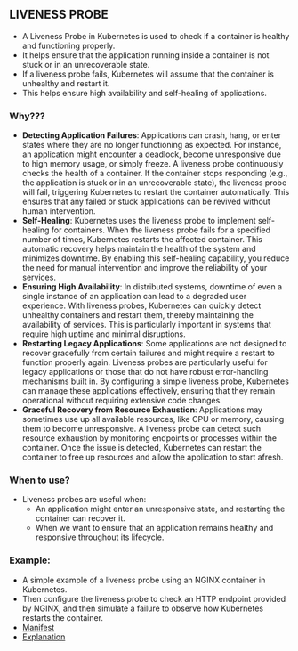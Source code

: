 ## LIVENESS PROBE

- A Liveness Probe in Kubernetes is used to check if a container is healthy and functioning properly. 
- It helps ensure that the application running inside a container is not stuck or in an unrecoverable state. 
- If a liveness probe fails, Kubernetes will assume that the container is unhealthy and restart it. 
- This helps ensure high availability and self-healing of applications.

### Why???

- **Detecting Application Failures**: Applications can crash, hang, or enter states where they are no longer functioning as expected. For instance, an application might encounter a deadlock, become unresponsive due to high memory usage, or simply freeze. A liveness probe continuously checks the health of a container. If the container stops responding (e.g., the application is stuck or in an unrecoverable state), the liveness probe will fail, triggering Kubernetes to restart the container automatically. This ensures that any failed or stuck applications can be revived without human intervention.
- **Self-Healing**: Kubernetes uses the liveness probe to implement self-healing for containers. When the liveness probe fails for a specified number of times, Kubernetes restarts the affected container. This automatic recovery helps maintain the health of the system and minimizes downtime. By enabling this self-healing capability, you reduce the need for manual intervention and improve the reliability of your services.
- **Ensuring High Availability**: In distributed systems, downtime of even a single instance of an application can lead to a degraded user experience. With liveness probes, Kubernetes can quickly detect unhealthy containers and restart them, thereby maintaining the availability of services. This is particularly important in systems that require high uptime and minimal disruptions.
- **Restarting Legacy Applications**: Some applications are not designed to recover gracefully from certain failures and might require a restart to function properly again. Liveness probes are particularly useful for legacy applications or those that do not have robust error-handling mechanisms built in. By configuring a simple liveness probe, Kubernetes can manage these applications effectively, ensuring that they remain operational without requiring extensive code changes.
- **Graceful Recovery from Resource Exhaustion**: Applications may sometimes use up all available resources, like CPU or memory, causing them to become unresponsive. A liveness probe can detect such resource exhaustion by monitoring endpoints or processes within the container. Once the issue is detected, Kubernetes can restart the container to free up resources and allow the application to start afresh.

### When to use?

- Liveness probes are useful when:
    - An application might enter an unresponsive state, and restarting the container can recover it.
    - When we want to ensure that an application remains healthy and responsive throughout its lifecycle.
    
### Example:

- A simple example of a liveness probe using an NGINX container in Kubernetes. 
- Then configure the liveness probe to check an HTTP endpoint provided by NGINX, and then simulate a failure to observe how Kubernetes restarts the container.
- [Manifest](https://github.com/saimanasak/kubernetes/blob/main/containers/probes/liveness/basic-example.yaml)
- [Explanation](https://github.com/saimanasak/kubernetes/blob/main/containers/probes/liveness/basic-example.md)